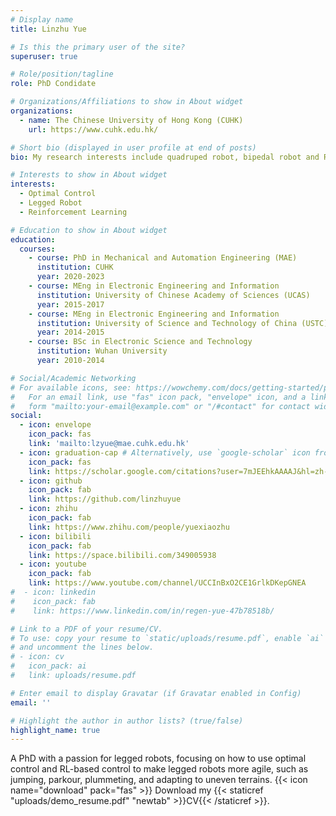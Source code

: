 ```yaml
---
# Display name
title: Linzhu Yue

# Is this the primary user of the site?
superuser: true

# Role/position/tagline
role: PhD Condidate 

# Organizations/Affiliations to show in About widget
organizations:
  - name: The Chinese University of Hong Kong (CUHK)
    url: https://www.cuhk.edu.hk/

# Short bio (displayed in user profile at end of posts)
bio: My research interests include quadruped robot, bipedal robot and Reinforcement Learning.

# Interests to show in About widget
interests:
  - Optimal Control
  - Legged Robot
  - Reinforcement Learning

# Education to show in About widget
education:
  courses:
    - course: PhD in Mechanical and Automation Engineering (MAE)
      institution: CUHK
      year: 2020-2023
    - course: MEng in Electronic Engineering and Information
      institution: University of Chinese Academy of Sciences (UCAS)
      year: 2015-2017  
    - course: MEng in Electronic Engineering and Information
      institution: University of Science and Technology of China (USTC)
      year: 2014-2015
    - course: BSc in Electronic Science and Technology
      institution: Wuhan University
      year: 2010-2014

# Social/Academic Networking
# For available icons, see: https://wowchemy.com/docs/getting-started/page-builder/#icons
#   For an email link, use "fas" icon pack, "envelope" icon, and a link in the
#   form "mailto:your-email@example.com" or "/#contact" for contact widget.
social:
  - icon: envelope
    icon_pack: fas
    link: 'mailto:lzyue@mae.cuhk.edu.hk'
  - icon: graduation-cap # Alternatively, use `google-scholar` icon from `ai` icon pack
    icon_pack: fas
    link: https://scholar.google.com/citations?user=7mJEEhkAAAAJ&hl=zh-CN
  - icon: github
    icon_pack: fab
    link: https://github.com/linzhuyue
  - icon: zhihu
    icon_pack: fab
    link: https://www.zhihu.com/people/yuexiaozhu
  - icon: bilibili
    icon_pack: fab
    link: https://space.bilibili.com/349005938
  - icon: youtube
    icon_pack: fab
    link: https://www.youtube.com/channel/UCCInBxO2CE1GrlkDKepGNEA
#  - icon: linkedin
#    icon_pack: fab
#    link: https://www.linkedin.com/in/regen-yue-47b78518b/

# Link to a PDF of your resume/CV.
# To use: copy your resume to `static/uploads/resume.pdf`, enable `ai` icons in `params.toml`,
# and uncomment the lines below.
# - icon: cv
#   icon_pack: ai
#   link: uploads/resume.pdf

# Enter email to display Gravatar (if Gravatar enabled in Config)
email: ''

# Highlight the author in author lists? (true/false)
highlight_name: true
---
```


A PhD with a passion for legged robots, focusing on how to use optimal control and RL-based control to make legged robots more agile, such as jumping, parkour, plummeting, and adapting to uneven terrains.
{{< icon name="download" pack="fas" >}} Download my {{< staticref "uploads/demo_resume.pdf" "newtab" >}}CV{{< /staticref >}}.
